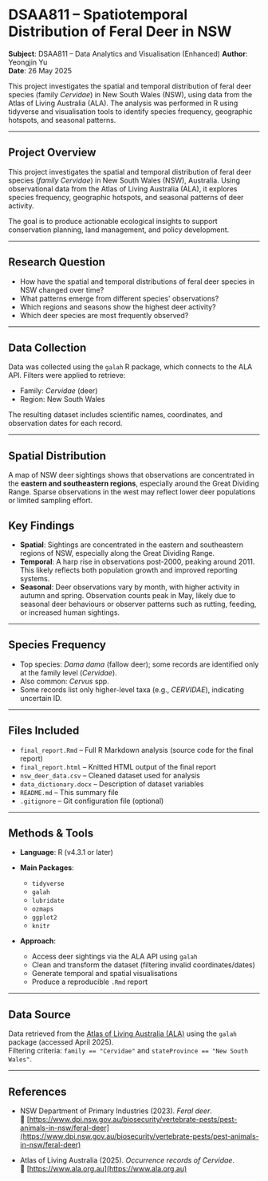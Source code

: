 # DSAA811 – Spatiotemporal Distribution of Feral Deer in NSW

**Subject**: DSAA811 – Data Analytics and Visualisation (Enhanced)
**Author**: Yeongjin Yu  
**Date**: 26 May 2025  

This project investigates the spatial and temporal distribution of feral deer species (family *Cervidae*) in New South Wales (NSW), using data from the Atlas of Living Australia (ALA). The analysis was performed in R using tidyverse and visualisation tools to identify species frequency, geographic hotspots, and seasonal patterns.

---

## Project Overview

This project investigates the spatial and temporal distribution of feral deer species (*family Cervidae*) in New South Wales (NSW), Australia. Using observational data from the Atlas of Living Australia (ALA), it explores species frequency, geographic hotspots, and seasonal patterns of deer activity.

The goal is to produce actionable ecological insights to support conservation planning, land management, and policy development.

---

## Research Question

- How have the spatial and temporal distributions of feral deer species in NSW changed over time?
- What patterns emerge from different species' observations?
- Which regions and seasons show the highest deer activity?
- Which deer species are most frequently observed?

---

## Data Collection

Data was collected using the `galah` R package, which connects to the ALA API. Filters were applied to retrieve:
- Family: *Cervidae* (deer)
- Region: New South Wales

The resulting dataset includes scientific names, coordinates, and observation dates for each record.

---

## Spatial Distribution

A map of NSW deer sightings shows that observations are concentrated in the **eastern and southeastern regions**, especially around the Great Dividing Range. Sparse observations in the west may reflect lower deer populations or limited sampling effort.

<!-- *(Add your map here if uploaded to GitHub — e.g., `![map](plots/deer_distribution.png)`)* -->
<!-- Or link to your HTML report -->


## Key Findings

- **Spatial**: Sightings are concentrated in the eastern and southeastern regions of NSW, especially along the Great Dividing Range.
- **Temporal**: A harp rise in observations post-2000, peaking around 2011. This likely reflects both population growth and improved reporting systems.
- **Seasonal**: Deer observations vary by month, with higher activity in autumn and spring. Observation counts peak in May, likely due to seasonal deer behaviours or observer patterns such as rutting, feeding, or increased human sightings.


---

## Species Frequency

- Top species: *Dama dama* (fallow deer); some records are identified only at the family level (*Cervidae*).
- Also common: *Cervus* spp.
- Some records list only higher-level taxa (e.g., *CERVIDAE*), indicating uncertain ID.


---

## Files Included

- `final_report.Rmd` – Full R Markdown analysis (source code for the final report)
- `final_report.html` – Knitted HTML output of the final report
- `nsw_deer_data.csv` – Cleaned dataset used for analysis
- `data_dictionary.docx` – Description of dataset variables
- `README.md` – This summary file
- `.gitignore` – Git configuration file (optional)

---

## Methods & Tools

- **Language**: R (v4.3.1 or later)
- **Main Packages**:
  - `tidyverse`
  - `galah`
  - `lubridate`
  - `ozmaps`
  - `ggplot2`
  - `knitr`

- **Approach**:
  - Access deer sightings via the ALA API using `galah`
  - Clean and transform the dataset (filtering invalid coordinates/dates)
  - Generate temporal and spatial visualisations
  - Produce a reproducible `.Rmd` report
 
---

## Data Source

Data retrieved from the [Atlas of Living Australia (ALA)](https://www.ala.org.au/) using the `galah` package (accessed April 2025).  
Filtering criteria: `family == "Cervidae"` and `stateProvince == "New South Wales"`.

---

## References

- NSW Department of Primary Industries (2023). *Feral deer*.  
  🔗 [https://www.dpi.nsw.gov.au/biosecurity/vertebrate-pests/pest-animals-in-nsw/feral-deer](https://www.dpi.nsw.gov.au/biosecurity/vertebrate-pests/pest-animals-in-nsw/feral-deer)

- Atlas of Living Australia (2025). *Occurrence records of Cervidae*.  
  🔗 [https://www.ala.org.au](https://www.ala.org.au)
